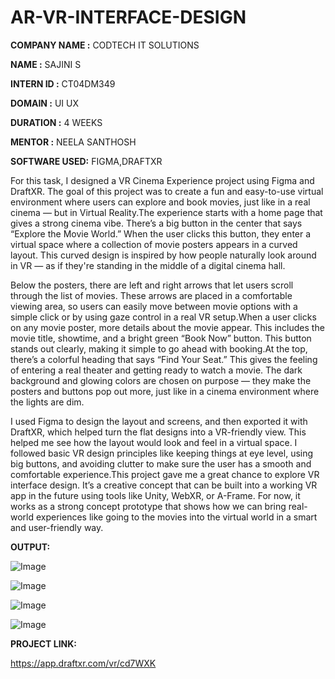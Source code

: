 # AR-VR-INTERFACE-DESIGN

**COMPANY NAME :** CODTECH IT SOLUTIONS

**NAME :** SAJINI S

**INTERN ID :** CT04DM349

**DOMAIN :** UI UX

**DURATION :** 4 WEEKS

**MENTOR :** NEELA SANTHOSH

**SOFTWARE USED:** FIGMA,DRAFTXR

For this task, I designed a VR Cinema Experience project using Figma and DraftXR. The goal of this project was to create a fun and easy-to-use virtual environment where users can explore and book movies, just like in a real cinema — but in Virtual Reality.The experience starts with a home page that gives a strong cinema vibe. There’s a big button in the center that says “Explore the Movie World.” When the user clicks this button, they enter a virtual space where a collection of movie posters appears in a curved layout. This curved design is inspired by how people naturally look around in VR — as if they're standing in the middle of a digital cinema hall.

Below the posters, there are left and right arrows that let users scroll through the list of movies. These arrows are placed in a comfortable viewing area, so users can easily move between movie options with a simple click or by using gaze control in a real VR setup.When a user clicks on any movie poster, more details about the movie appear. This includes the movie title, showtime, and a bright green “Book Now” button. This button stands out clearly, making it simple to go ahead with booking.At the top, there’s a colorful heading that says “Find Your Seat.” This gives the feeling of entering a real theater and getting ready to watch a movie. The dark background and glowing colors are chosen on purpose — they make the posters and buttons pop out more, just like in a cinema environment where the lights are dim.

I used Figma to design the layout and screens, and then exported it with DraftXR, which helped turn the flat designs into a VR-friendly view. This helped me see how the layout would look and feel in a virtual space. I followed basic VR design principles like keeping things at eye level, using big buttons, and avoiding clutter to make sure the user has a smooth and comfortable experience.This project gave me a great chance to explore VR interface design. It’s a creative concept that can be built into a working VR app in the future using tools like Unity, WebXR, or A-Frame. For now, it works as a strong concept prototype that shows how we can bring real-world experiences like going to the movies into the virtual world in a smart and user-friendly way.

**OUTPUT:**

![Image](https://github.com/user-attachments/assets/46fdfcb3-5b28-4dda-92fb-0f1962fa55ea)

![Image](https://github.com/user-attachments/assets/0847aaf8-1e48-4981-8484-2f641db38cd0)

![Image](https://github.com/user-attachments/assets/a0a5dc74-17ca-46f1-bf86-5c5e1d0d4e16)

![Image](https://github.com/user-attachments/assets/f0944d82-e2ee-4c94-baec-25b10323ab0d)

**PROJECT LINK:**

https://app.draftxr.com/vr/cd7WXK
